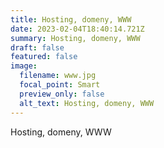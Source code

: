 ```yaml
---
title: Hosting, domeny, WWW
date: 2023-02-04T18:40:14.721Z
summary: Hosting, domeny, WWW
draft: false
featured: false
image:
  filename: www.jpg
  focal_point: Smart
  preview_only: false
  alt_text: Hosting, domeny, WWW
---
```

Hosting, domeny, WWW